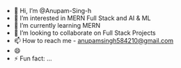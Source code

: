 - 👋 Hi, I’m @Anupam-Sing-h
- 👀 I’m interested in MERN Full Stack and AI & ML
- 🌱 I’m currently learning MERN
- 💞️ I’m looking to collaborate on Full Stack Projects
- 📫 How to reach me - anupamsingh584210@gmail.com
- 😄 
- ⚡ Fun fact: ...

<!---
Anupam-Sing-h/Anupam-Sing-h is a ✨ special ✨ repository because its `README.md` (this file) appears on your GitHub profile.
You can click the Preview link to take a look at your changes.
--->
